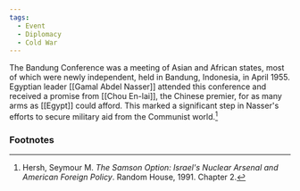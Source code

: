 ```yaml
---
tags:
  - Event
  - Diplomacy
  - Cold War
---
```

The Bandung Conference was a meeting of Asian and African states, most of which were newly independent, held in Bandung, Indonesia, in April 1955. Egyptian leader [[Gamal Abdel Nasser]] attended this conference and received a promise from [[Chou En-lai]], the Chinese premier, for as many arms as [[Egypt]] could afford. This marked a significant step in Nasser's efforts to secure military aid from the Communist world.[^1]

### Footnotes

[^1]: Hersh, Seymour M. *The Samson Option: Israel's Nuclear Arsenal and American Foreign Policy*. Random House, 1991. Chapter 2.